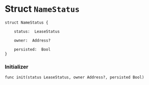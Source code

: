 # Struct `NameStatus`

```cadence
struct NameStatus {

    status:  LeaseStatus

    owner:  Address?

    persisted:  Bool
}
```


### Initializer

```cadence
func init(status LeaseStatus, owner Address?, persisted Bool)
```


